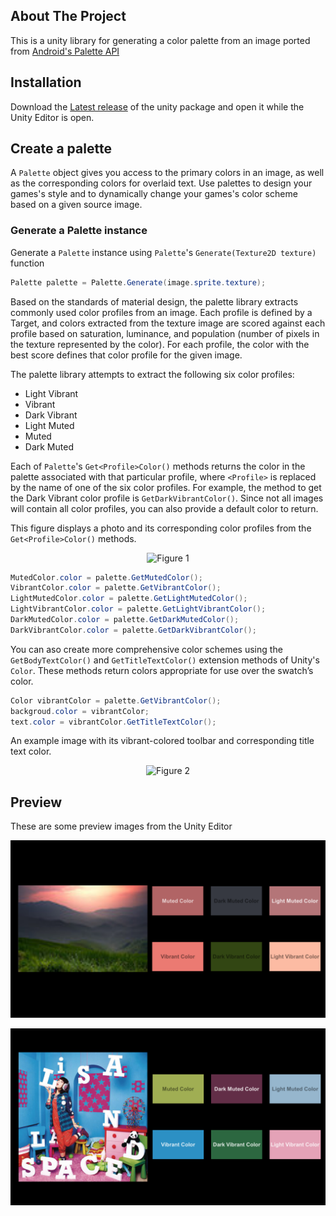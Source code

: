## About The Project
 This is a unity library for generating a color palette from an image ported from [Android's Palette API](https://developer.android.com/training/material/palette-colors)
 
## Installation
 Download the [Latest release](https://github.com/ookii-tsuki/unity-color-palette/releases) of the unity package and open it while the Unity Editor is open.

## Create a palette
 A `Palette` object gives you access to the primary colors in an image, as well as the corresponding colors for overlaid text. Use palettes to design your games's style and to dynamically change your games's color scheme based on a given source image.
 
 ### Generate a Palette instance
 Generate a `Palette` instance using `Palette`'s `Generate(Texture2D texture)` function
 ```csharp
 Palette palette = Palette.Generate(image.sprite.texture);
 ```
 Based on the standards of material design, the palette library extracts commonly used color profiles from an image. Each profile is defined by a Target, and colors extracted from the texture image are scored against each profile based on saturation, luminance, and population (number of pixels in the texture represented by the color). For each profile, the color with the best score defines that color profile for the given image.
 
The palette library attempts to extract the following six color profiles:
* Light Vibrant
* Vibrant
* Dark Vibrant
* Light Muted
* Muted
* Dark Muted

Each of `Palette`'s `Get<Profile>Color()` methods returns the color in the palette associated with that particular profile, where `<Profile>` is replaced by the name of one of the six color profiles. For example, the method to get the Dark Vibrant color profile is `GetDarkVibrantColor()`. Since not all images will contain all color profiles, you can also provide a default color to return.

This figure displays a photo and its corresponding color profiles from the `Get<Profile>Color()` methods.
<p align="center">
<img src="https://developer.android.com/training/material/images/palette-library-color-profiles_2-1_2x.png" width="500" title="Figure 1">
</p>

```csharp
MutedColor.color = palette.GetMutedColor();
VibrantColor.color = palette.GetVibrantColor();
LightMutedColor.color = palette.GetLightMutedColor();
LightVibrantColor.color = palette.GetLightVibrantColor();
DarkMutedColor.color = palette.GetDarkMutedColor();
DarkVibrantColor.color = palette.GetDarkVibrantColor();
```
You can aso create more comprehensive color schemes using the `GetBodyTextColor()` and `GetTitleTextColor()` extension methods of Unity's `Color`. These methods return colors appropriate for use over the swatch’s color.
```csharp
Color vibrantColor = palette.GetVibrantColor();
backgroud.color = vibrantColor;
text.color = vibrantColor.GetTitleTextColor();
```
An example image with its vibrant-colored toolbar and corresponding title text color.
<p align="center">
<img src="https://developer.android.com/training/material/images/palette-library-title-text-color_2-1_2x.png" width="300" title="Figure 2">
</p>

## Preview
 These are some preview images from the Unity Editor
 <p align="center">
<img src="Preview/Screenshot 2021-12-19 161054.png" width="600" title="Preview 1">
</p>
<p align="center">
<img src="Preview/Screenshot 2021-12-19 160946.png" width="600" title="Preview 2">
</p>
